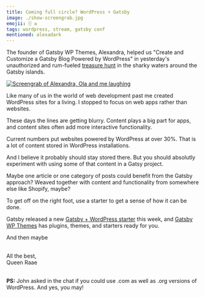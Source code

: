 ```yaml
---
title: Coming full circle? WordPress + Gatsby
image: ./show-screengrab.jpg
emojii: 🗄 ♻️
tags: wordpress, stream, gatsby conf
mentioned: alexadark
---
```


The founder of Gatsby WP Themes, Alexandra, helped us "Create and Customize a Gatsby Blog Powered by WordPress" in yesterday's unauthorized and rum-fueled [treasure hunt](https://youtu.be/BzigfV2BiIE) in the sharky waters around the Gatsby islands.

[![Screengrab of Alexandra, Ola and me laughing](./show-screengrab.jpg)](https://youtu.be/BzigfV2BiIE)

Like many of us in the world of web development past me created WordPress sites for a living. I stopped to focus on web apps rather than websites.

These days the lines are getting blurry. Content plays a big part for apps, and content sites often add more interactive functionality.

Current numbers put websites powered by WordPress at over 30%. That is a lot of content stored in WordPress installations.

And I believe it probably should stay stored there. But you should absolutly experiment with using some of that content in a Gatsy project.

Maybe one article or one category of posts could benefit from the Gatsby approach? Weaved together with content and functionality from somewhere else like Shopify, maybe?

To get off on the right foot, use a starter to get a sense of how it can be done.

Gatsby released a new [Gatsby + WordPress starter](https://www.gatsbyjs.com/starters/gatsbyjs/gatsby-starter-wordpress-homepage/) this week, and [Gatsby WP Themes](https://gatsbywpthemes.com/) has plugins, themes, and starters ready for you.

And then maybe

&nbsp;  
All the best,  
Queen Raae

&nbsp;  
**PS:** John asked in the chat if you could use .com as well as .org versions of WordPress. And yes, you may!
